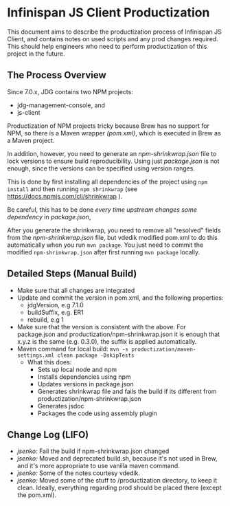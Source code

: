 # Infinispan JS Client Productization

This document aims to describe the productization process of Infinispan JS Client,
and contains notes on used scripts and any prod changes required.
This should help engineers who need to perform productization of this project
in the future.

## The Process Overview

Since 7.0.x, JDG contains two NPM projects:
  * jdg-management-console, and
  * js-client
 
Productization of NPM projects tricky because Brew has no support for NPM,
so there is a Maven wrapper *(pom.xml)*, which is executed in Brew as a Maven project.

In addition, however, you need to generate an *npm-shrinkwrap.json* file to lock versions to ensure build reproducibility.
Using just *package.json* is not enough, since the versions can be specified using version ranges.

This is done by first installing all dependencies of the project using `npm install`
and then running `npm shrinkwrap` (see https://docs.npmjs.com/cli/shrinkwrap ).

Be careful, this has to be done *every time upstream changes some dependency* in *package.json*,

After you generate the shrinkwrap, you need to remove all "resolved" fields from the *npm-shrinkwrap.json* file,
but vdedik  modified pom.xml to do this automatically when you run `mvn package`.
You just need to commit the modified `npm-shrinkwrap.json` after first running `mvn package`
locally.

## Detailed Steps (Manual Build)

* Make sure that all changes are integrated
* Update and commit the version in pom.xml, and the following properties:
  * jdgVersion, e.g 7.1.0
  * buildSuffix, e.g. ER1
  * rebuild, e.g 1
* Make sure that the version is consistent with the above. For package.json and productization/npm-shrinkwrap.json
  it is enough that x.y.z is the same (e.g. 0.3.0), the suffix is applied automatically.
* Maven command for local build: `mvn -s productization/maven-settings.xml clean package -DskipTests`
  * What this does:
    * Sets up local node and npm    
    * Installs dependencies using npm
    * Updates versions in package.json
    * Generates shrinkwrap file and fails the build if its different from productization/npm-shrinkwrap.json
    * Generates jsdoc
    * Packages the code using assembly plugin

## Change Log (LIFO)

* *jsenko:* Fail the build if npm-shrinkwrap.json changed
* *jsenko:* Moved and deprecated build.sh, because it's not used in Brew, and it's more appropriate
            to use vanilla maven command.
* *jsenko:* Some of the notes courtesy vdedik.
* *jsenko:* Moved some of the stuff to /productization directory, to keep it clean.
            Ideally, everything regarding prod should be placed there (except the pom.xml).
